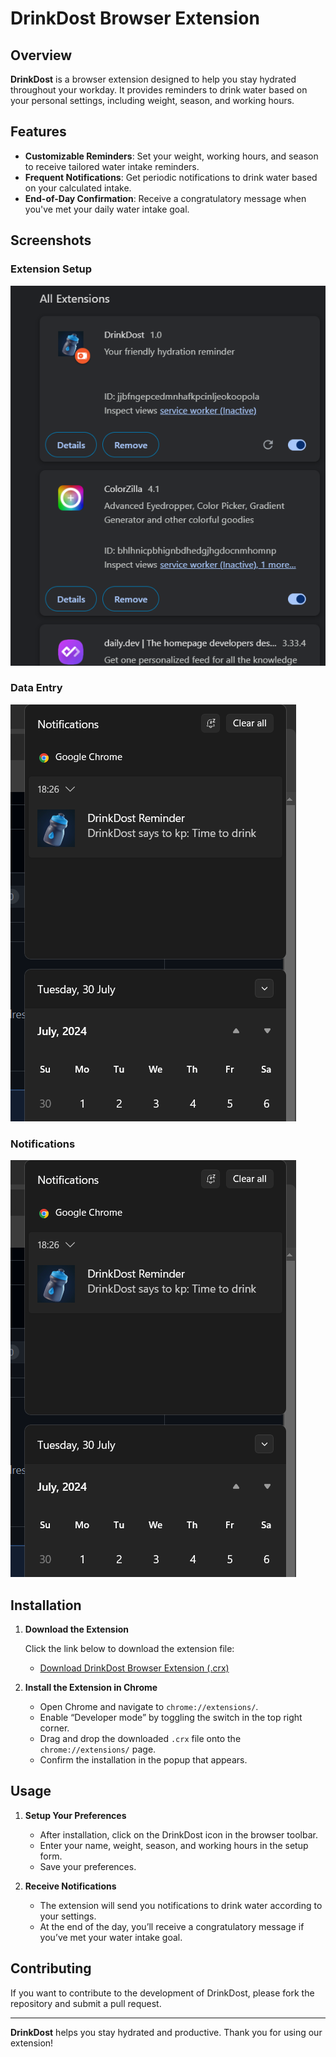 # DrinkDost Browser Extension

## Overview

**DrinkDost** is a browser extension designed to help you stay hydrated throughout your workday. It provides reminders to drink water based on your personal settings, including weight, season, and working hours.

## Features

- **Customizable Reminders**: Set your weight, working hours, and season to receive tailored water intake reminders.
- **Frequent Notifications**: Get periodic notifications to drink water based on your calculated intake.
- **End-of-Day Confirmation**: Receive a congratulatory message when you've met your daily water intake goal.

## Screenshots

### Extension Setup

![Extension Setup](demoimage/extensionlist.png)


### Data Entry

![Data Entry](demoimage/notification.png)

### Notifications

![Notifications](demoimage/notification.png)

## Installation

1. **Download the Extension**

   Click the link below to download the extension file:
   - [Download DrinkDost Browser Extension (.crx)](DrinkDost-BrowserExtension.crx)

2. **Install the Extension in Chrome**

   - Open Chrome and navigate to `chrome://extensions/`.
   - Enable “Developer mode” by toggling the switch in the top right corner.
   - Drag and drop the downloaded `.crx` file onto the `chrome://extensions/` page.
   - Confirm the installation in the popup that appears.

## Usage

1. **Setup Your Preferences**

   - After installation, click on the DrinkDost icon in the browser toolbar.
   - Enter your name, weight, season, and working hours in the setup form.
   - Save your preferences.

2. **Receive Notifications**

   - The extension will send you notifications to drink water according to your settings.
   - At the end of the day, you’ll receive a congratulatory message if you’ve met your water intake goal.


## Contributing

If you want to contribute to the development of DrinkDost, please fork the repository and submit a pull request.

---

**DrinkDost** helps you stay hydrated and productive. Thank you for using our extension!


